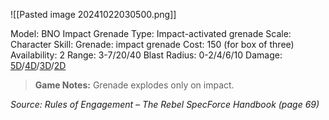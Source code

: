 ![[Pasted image 20241022030500.png]]

Model: BNO Impact Grenade
Type: Impact-activated grenade
Scale: Character
Skill: Grenade: impact grenade
Cost: 150 (for box of three)
Availability: 2
Range: 3-7/20/40
Blast Radius: 0-2/4/6/10
Damage: <u>5D</u>/<u>4D</u>/<u>3D</u>/<u>2D</u>

> **Game Notes:** 
> Grenade explodes only on impact. 

*Source: Rules of Engagement – The Rebel SpecForce Handbook (page 69)*